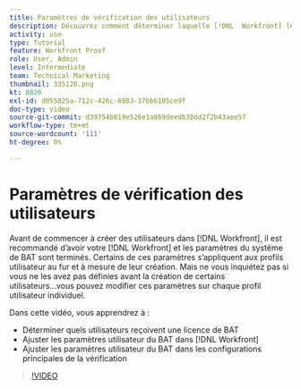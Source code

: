 ```yaml
---
title: Paramètres de vérification des utilisateurs
description: Découvrez comment déterminer laquelle [!DNL  Workfront] les utilisateurs disposent d’une licence de vérification, puis ajustent les paramètres utilisateur dans les deux [!DNL Workfront] et les paramètres principaux.
activity: use
type: Tutorial
feature: Workfront Proof
role: User, Admin
level: Intermediate
team: Technical Marketing
thumbnail: 335126.png
kt: 8826
exl-id: d055825a-712c-426c-8803-37bb6105ce9f
doc-type: video
source-git-commit: d39754b619e526e1a869deedb38dd2f2b43aee57
workflow-type: tm+mt
source-wordcount: '111'
ht-degree: 0%

---
```


# Paramètres de vérification des utilisateurs

Avant de commencer à créer des utilisateurs dans [!DNL  Workfront], il est recommandé d’avoir votre [!DNL Workfront] et les paramètres du système de BAT sont terminés. Certains de ces paramètres s’appliquent aux profils utilisateur au fur et à mesure de leur création. Mais ne vous inquiétez pas si vous ne les avez pas définies avant la création de certains utilisateurs...vous pouvez modifier ces paramètres sur chaque profil utilisateur individuel.


Dans cette vidéo, vous apprendrez à :

* Déterminer quels utilisateurs reçoivent une licence de BAT
* Ajuster les paramètres utilisateur du BAT dans [!DNL  Workfront]
* Ajuster les paramètres utilisateur du BAT dans les configurations principales de la vérification

>[!VIDEO](https://video.tv.adobe.com/v/335126/?quality=12)

<!--
Lean More URLs
-->
